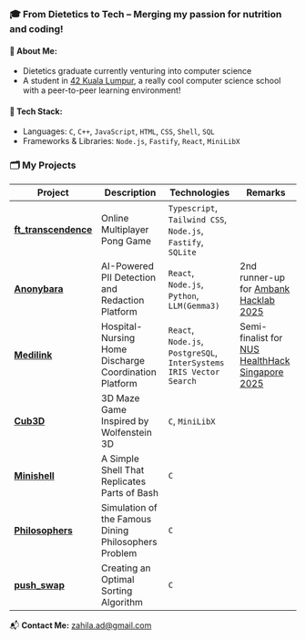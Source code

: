 ### 🎓 From Dietetics to Tech – Merging my passion for nutrition and coding!

#### 🌟 About Me:
- Dietetics graduate currently venturing into computer science
- A student in [42 Kuala Lumpur](https://42kl.edu.my/), a really cool computer science school with a peer-to-peer learning environment!

#### 🔧 Tech Stack:
- Languages: `C`, `C++`, `JavaScript`, `HTML`, `CSS`, `Shell`, `SQL`
- Frameworks & Libraries: `Node.js`, `Fastify`, `React`, `MiniLibX`

### 🗂️ My Projects

| Project | Description | Technologies | Remarks |
|-------------|-------------|-------------|-------------|
| [**ft_transcendence**](https://github.com/ruisheng95/ft_transcendence) | Online Multiplayer Pong Game | `Typescript`, `Tailwind CSS`, `Node.js`, `Fastify`, `SQLite` |
| [**Anonybara**](https://github.com/winniehhy/Hackybara) | AI-Powered PII Detection and Redaction Platform | `React`, `Node.js`, `Python`, `LLM(Gemma3)` | 2nd runner-up for [Ambank Hacklab 2025](https://www.instagram.com/p/DNAjPu5Tnie/) |
| [**Medilink**](https://github.com/winniehhy/Medilink) | Hospital-Nursing Home Discharge Coordination Platform | `React`, `Node.js`, `PostgreSQL`, `InterSystems IRIS Vector Search` | Semi-finalist for [NUS HealthHack Singapore 2025](https://healthhack.sg/) |
| [**Cub3D**](https://github.com/adzhl/Cub3D) | 3D Maze Game Inspired by Wolfenstein 3D | `C`, `MiniLibX` |
| [**Minishell**](https://github.com/adzhl/minishell) | A Simple Shell That Replicates Parts of Bash | `C` |
| [**Philosophers**](https://github.com/adzhl/philosophers) | Simulation of the Famous Dining Philosophers Problem | `C` |
| [**push_swap**](https://github.com/adzhl/push_swap) | Creating an Optimal Sorting Algorithm | `C` |

📬  **Contact Me:** zahila.ad@gmail.com

<!--
![My GitHub stats](https://github-readme-stats.vercel.app/api?username=adzhl&show_icons=true&theme=transparent&hide_rank=true)
-->
